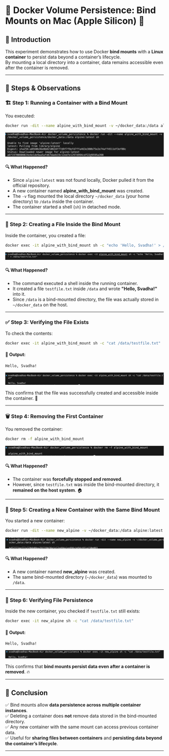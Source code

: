 # 🚀 Docker Volume Persistence: Bind Mounts on Mac (Apple Silicon) 🐳

## 📌 Introduction
This experiment demonstrates how to use Docker **bind mounts** with a **Linux container** to persist data beyond a container’s lifecycle.  
By mounting a local directory into a container, data remains accessible even after the container is removed.

---

## 🔧 Steps & Observations

### 🏗 Step 1: Running a Container with a Bind Mount
You executed:
```bash
docker run -dit --name alpine_with_bind_mount -v ~/docker_data:/data alpine:latest sh
```
![img](https://github.com/Svadha29/DOCKER_BASICS/blob/7e9ed08f7af8e959963539bb1249af644987197e/5.%20Docker%20Volume%20Persistence/images/image.png)

#### 🔍 What Happened?
- Since `alpine:latest` was not found locally, Docker pulled it from the official repository.
- A new container named **alpine_with_bind_mount** was created.
- The `-v` flag mounted the local directory `~/docker_data` (your home directory) to `/data` inside the container.
- The container started a shell (`sh`) in detached mode.

---

### 📄 Step 2: Creating a File Inside the Bind Mount
Inside the container, you created a file:
```bash
docker exec -it alpine_with_bind_mount sh -c "echo 'Hello, Svadha!' > /data/testfile.txt"
```
![img](https://github.com/Svadha29/DOCKER_BASICS/blob/7e9ed08f7af8e959963539bb1249af644987197e/5.%20Docker%20Volume%20Persistence/images/image%20copy.png)

#### 🔍 What Happened?
- The command executed a shell inside the running container.
- It created a file `testfile.txt` inside `/data` and wrote **"Hello, Svadha!"** into it.
- Since `/data` is a bind-mounted directory, the file was actually stored in `~/docker_data` on the host.

---

### ✅ Step 3: Verifying the File Exists
To check the contents:
```bash
docker exec -it alpine_with_bind_mount sh -c "cat /data/testfile.txt"
```
#### 📌 Output:
```
Hello, Svadha!
```
![img](https://github.com/Svadha29/DOCKER_BASICS/blob/7e9ed08f7af8e959963539bb1249af644987197e/5.%20Docker%20Volume%20Persistence/images/image%20copy%202.png)

This confirms that the file was successfully created and accessible inside the container. 🎉

---

### 🗑 Step 4: Removing the First Container
You removed the container:
```bash
docker rm -f alpine_with_bind_mount
```
![img](https://github.com/Svadha29/DOCKER_BASICS/blob/7e9ed08f7af8e959963539bb1249af644987197e/5.%20Docker%20Volume%20Persistence/images/image%20copy%204.png)

#### 🔍 What Happened?
- The container was **forcefully stopped and removed**.
- However, since `testfile.txt` was inside the bind-mounted directory, it **remained on the host system**. 🏠

---

### 🔄 Step 5: Creating a New Container with the Same Bind Mount
You started a new container:
```bash
docker run -dit --name new_alpine -v ~/docker_data:/data alpine:latest sh
```
![img](https://github.com/Svadha29/DOCKER_BASICS/blob/7e9ed08f7af8e959963539bb1249af644987197e/5.%20Docker%20Volume%20Persistence/images/image%20copy%205.png)

#### 🔍 What Happened?
- A new container named **new_alpine** was created.
- The same bind-mounted directory (`~/docker_data`) was mounted to `/data`.

---

### 🔎 Step 6: Verifying File Persistence
Inside the new container, you checked if `testfile.txt` still exists:
```bash
docker exec -it new_alpine sh -c "cat /data/testfile.txt"
```

#### 📌 Output:
```
Hello, Svadha!
```
![img](https://github.com/Svadha29/DOCKER_BASICS/blob/7e9ed08f7af8e959963539bb1249af644987197e/5.%20Docker%20Volume%20Persistence/images/image%20copy%206.png)

This confirms that **bind mounts persist data even after a container is removed**. 🔥

---

## 🎯 Conclusion
✅ Bind mounts allow **data persistence across multiple container instances**.  
✅ Deleting a container does **not** remove data stored in the bind-mounted directory.  
✅ Any new container with the same mount can access previous container data.  
✅ Useful for **sharing files between containers** and **persisting data beyond the container’s lifecycle**.

---
